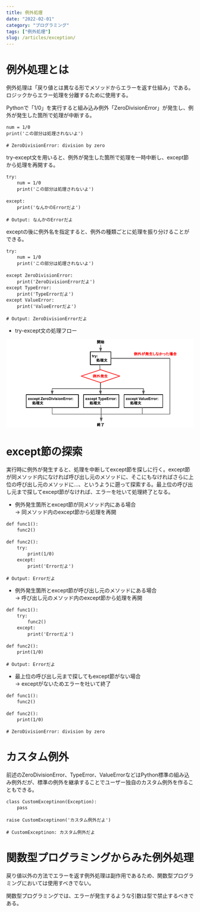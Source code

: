 ```yaml
---
title: 例外処理
date: "2022-02-01"
category: "プログラミング"
tags: ["例外処理"]
slug: /articles/exception/
---
```



# 例外処理とは
例外処理は「戻り値とは異なる形でメソッドからエラーを返す仕組み」である。ロジックからエラー処理を分離するために使用する。

Pythonで「1/0」を実行すると組み込み例外「ZeroDivisionError」が発生し、例外が発生した箇所で処理が中断する。

```
num = 1/0
print('この部分は処理されないよ')

# ZeroDivisionError: division by zero
```

try-except文を用いると、例外が発生した箇所で処理を一時中断し、except節から処理を再開する。

```
try:
    num = 1/0
    print('この部分は処理されないよ')

except:
    print('なんかのErrorだよ')

# Output: なんかのErrorだよ
```

exceptの後に例外名を指定すると、例外の種類ごとに処理を振り分けることができる。

```
try:
    num = 1/0
    print('この部分は処理されないよ')

except ZeroDivisionError:
    print('ZeroDivisionErrorだよ')
except TypeError:
    print('TypeErrorだよ')
except ValueError:
    print('ValueErrorだよ')

# Output: ZeroDivisionErrorだよ
```

+ try-except文の処理フロー

![例外処理フロー](./exception.png)

# except節の探索
実行時に例外が発生すると、処理を中断してexcept節を探しに行く。except節が同メソッド内になければ呼び出し元のメソッドに、そこにもなければさらに上位の呼び出し元のメソッドに…、というように遡って探索する。最上位の呼び出し元まで探してexcept節がなければ、エラーを吐いて処理終了となる。

+ 例外発生箇所とexcept節が同メソッド内にある場合  
→ 同メソッド内のexcept節から処理を再開
```
def func1():
    func2()

def func2():
    try:
        print(1/0)
    except:
        print('Errorだよ')

# Output: Errorだよ
```

+ 例外発生箇所とexcept節が呼び出し元のメソッドにある場合  
→ 呼び出し元のメソッド内のexcept節から処理を再開
```
def func1():
    try:
        func2()
    except:
        print('Errorだよ')

def func2():
    print(1/0)

# Output: Errorだよ
```

+ 最上位の呼び出し元まで探してもexcept節がない場合  
→ exceptがないためエラーを吐いて終了
```
def func1():
    func2()

def func2():
    print(1/0)

# ZeroDivisionError: division by zero
```

# カスタム例外
前述のZeroDivisionError、TypeError、ValueErrorなどはPython標準の組み込み例外だが、標準の例外を継承することでユーザー独自のカスタム例外を作ることもできる。

```
class CustomExceptinon(Exception):
    pass

raise CustomExceptinon('カスタム例外だよ')

# CustomExceptinon: カスタム例外だよ
```

# 関数型プログラミングからみた例外処理
戻り値以外の方法でエラーを返す例外処理は副作用であるため、関数型プログラミングにおいては使用すべきでない。

関数型プログラミングでは、エラーが発生するような引数は型で禁止するべきである。